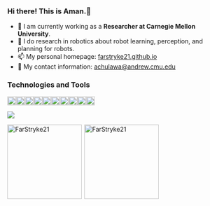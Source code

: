 ### Hi there! This is Aman.👋

- 🔭 I am currently working as a **Researcher at Carnegie Mellon University**.
- 🌱 I do research in robotics about robot learning, perception, and planning for robots.
- 📫 My personal homepage: [farstryke21.github.io](https://farstryke21.github.io/)
- 💬 My contact information: achulawa@andrew.cmu.edu

### Technologies and Tools

<img src="https://img.shields.io/badge/ROS-22314E?style=flat-square&logo=ROS&logoColor=white" height="20"/><img src="https://img.shields.io/badge/C++-00599C?style=flat-square&logo=C%2B%2B&logoColor=white" height="20"/><img src="https://img.shields.io/badge/Python-3766AB?style=flat-square&logo=Python&logoColor=white" height="20"/><img src="https://img.shields.io/badge/PyTorch-%23EE4C2C.svg?style=for-the-badge&logo=PyTorch&logoColor=white" height="20"/><img src="https://img.shields.io/badge/TensorFlow-FF6F00?style=for-the-badge&logo=tensorflow&logoColor=white" height="20"/><img src="https://img.shields.io/badge/MATLAB-FF452F?style=flat-square&logo=Mathworks&logoColor=white" height="20"/><img src="https://img.shields.io/badge/SolidWorks-FF3333?style=flat-square&logo=Solidworks&logoColor=white" height="20"/><img src="https://img.shields.io/badge/Git-F05032?style=flat-square&logo=Git&logoColor=white" height="20"/><img src="https://img.shields.io/badge/Linux-FCC624?style=flat-square&logo=Linux&logoColor=white" height="20"/><img src="https://img.shields.io/badge/AWS-FF9900?style=flat-square&logo=AmazonAWS&logoColor=white" height="20"/>


![](https://komarev.com/ghpvc/?username=FarStryke21&color=blue)

<div style="display: flex; flex-wrap: wrap;">
    <img style="height: 170px; width: auto;" align="left" src="https://github-readme-stats.vercel.app/api/top-langs?username=FarStryke21&show_icons=true&locale=en&layout=compact&hide=jupyter%20notebook" alt="FarStryke21" />
    <img style="height: 170px; width: auto;" align="right" src="https://github-readme-stats.vercel.app/api?username=FarStryke21&count_private=true&show_icons=true" alt="FarStryke21" />
</div>



